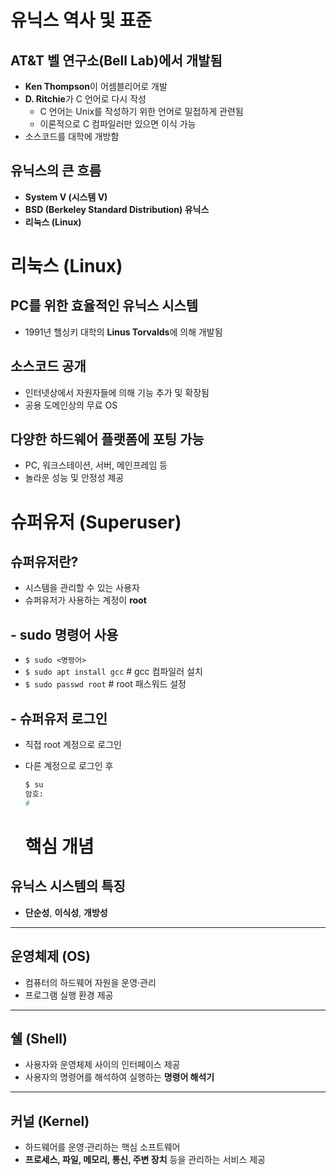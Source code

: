 # 유닉스 역사 및 표준

## AT&T 벨 연구소(Bell Lab)에서 개발됨
- **Ken Thompson**이 어셈블리어로 개발
- **D. Ritchie**가 C 언어로 다시 작성  
  - C 언어는 Unix를 작성하기 위한 언어로 밀접하게 관련됨
  - 이론적으로 C 컴파일러만 있으면 이식 가능
- 소스코드를 대학에 개방함

## 유닉스의 큰 흐름
- **System V (시스템 V)**
- **BSD (Berkeley Standard Distribution) 유닉스**
- **리눅스 (Linux)**

# 리눅스 (Linux)

## PC를 위한 효율적인 유닉스 시스템
- 1991년 헬싱키 대학의 **Linus Torvalds**에 의해 개발됨

## 소스코드 공개
- 인터넷상에서 자원자들에 의해 기능 추가 및 확장됨
- 공용 도메인상의 무료 OS

## 다양한 하드웨어 플랫폼에 포팅 가능
- PC, 워크스테이션, 서버, 메인프레임 등
- 놀라운 성능 및 안정성 제공

# 슈퍼유저 (Superuser)

## 슈퍼유저란?
- 시스템을 관리할 수 있는 사용자
- 슈퍼유저가 사용하는 계정이 **root** 

## - sudo 명령어 사용
  - `$ sudo <명령어>`  
  - `$ sudo apt install gcc`  # gcc 컴파일러 설치  
  - `$ sudo passwd root`  # root 패스워드 설정  

## - 슈퍼유저 로그인 
  - 직접 root 계정으로 로그인  
  - 다른 계정으로 로그인 후  
    ```bash
    $ su
    암호:
    #
    ```

    # 핵심 개념

## 유닉스 시스템의 특징
- **단순성**, **이식성**, **개방성**

---

## 운영체제 (OS)
- 컴퓨터의 하드웨어 자원을 운영·관리
- 프로그램 실행 환경 제공

---

## 쉘 (Shell)
- 사용자와 운영체제 사이의 인터페이스 제공
- 사용자의 명령어를 해석하여 실행하는 **명령어 해석기**

---

## 커널 (Kernel)
- 하드웨어를 운영·관리하는 핵심 소프트웨어
- **프로세스, 파일, 메모리, 통신, 주변 장치** 등을 관리하는 서비스 제공

